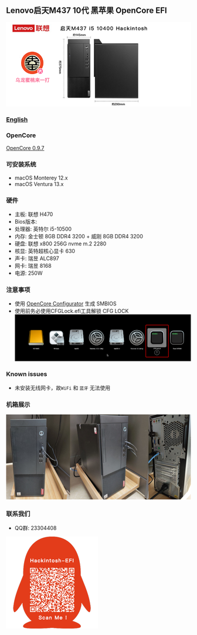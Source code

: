 ## Lenovo启天M437 10代 黑苹果 OpenCore EFI

![image](ScreenShot/M437.png)

### [English](https://github.com/hackintosh-efi/Lenovo-QiTian-M437)

### OpenCore

[OpenCore 0.9.7](https://github.com/acidanthera/OpenCorePkg)

### 可安装系统

- macOS Monterey 12.x
- macOS Ventura  13.x 

### 硬件
- 主板: 联想 H470
- Bios版本: 
- 处理器: 英特尔 i5-10500
- 内存: 金士顿 8GB DDR4 3200 + 威刚 8GB DDR4 3200
- 硬盘: 联想 x800 256G nvme m.2 2280
- 核显: 英特超核心显卡 630
- 声卡: 瑞昱 ALC897
- 网卡: 瑞昱 8168
- 电源: 250W

### 注意事项
 - 使用 [OpenCore Configurator](https://mackie100projects.altervista.org/opencore-configurator/) 生成 SMBIOS
 - 使用前务必使用CFGLock.efi工具解锁 CFG LOCK
![image](ScreenShot/CFGLock.efi.png)

### Known issues

- 未安装无线网卡，故`WiFi` 和 `蓝牙` 无法使用


### 机箱展示
![image](ScreenShot/CASE.png)

### 联系我们

 - QQ群: 23304408

![image](ScreenShot/QRCode.png)